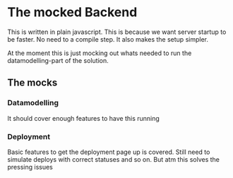 # The mocked Backend

This is written in plain javascript. This is because we want server startup to be faster. No need to a compile step.
It also makes the setup simpler.

At the moment this is just mocking out whats needed to run the datamodelling-part of the solution.

## The mocks

### Datamodelling

It should cover enough features to have this running

### Deployment

Basic features to get the deployment page up is covered. Still need to simulate deploys
with correct statuses and so on. But atm this solves the pressing issues
